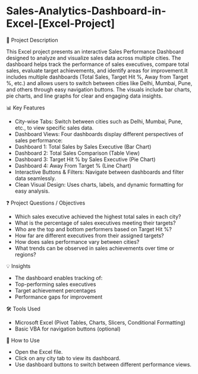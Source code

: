 # Sales-Analytics-Dashboard-in-Excel-[Excel-Project]
📘 Project Description

This Excel project presents an interactive Sales Performance Dashboard designed to analyze and visualize sales data across multiple cities. The dashboard helps track the performance of sales executives, compare total sales, evaluate target achievements, and identify areas for improvement.It includes multiple dashboards (Total Sales, Target Hit %, Away from Target %, etc.) and allows users to switch between cities like Delhi, Mumbai, Pune, and others through easy navigation buttons. The visuals include bar charts, pie charts, and line graphs for clear and engaging data insights.

📊 Key Features

- City-wise Tabs: Switch between cities such as Delhi, Mumbai, Pune, etc., to view specific sales data.
- Dashboard Views: Four dashboards display different perspectives of sales performance:
- Dashboard 1: Total Sales by Sales Executive (Bar Chart)
- Dashboard 2: Total Sales Comparison (Table View)
- Dashboard 3: Target Hit % by Sales Executive (Pie Chart)
- Dashboard 4: Away From Target % (Line Chart)
- Interactive Buttons & Filters: Navigate between dashboards and filter data seamlessly.
- Clean Visual Design: Uses charts, labels, and dynamic formatting for easy analysis.

❓ Project Questions / Objectives

- Which sales executive achieved the highest total sales in each city?
- What is the percentage of sales executives meeting their targets?
- Who are the top and bottom performers based on Target Hit %?
- How far are different executives from their assigned targets?
- How does sales performance vary between cities?
- What trends can be observed in sales achievements over time or regions?

💡 Insights

- The dashboard enables tracking of:
- Top-performing sales executives
- Target achievement percentages
- Performance gaps for improvement

🛠️ Tools Used

- Microsoft Excel (Pivot Tables, Charts, Slicers, Conditional Formatting)
- Basic VBA for navigation buttons (optional)
  
📁 How to Use

- Open the Excel file.
- Click on any city tab to view its dashboard.
- Use dashboard buttons to switch between different performance views.

  
